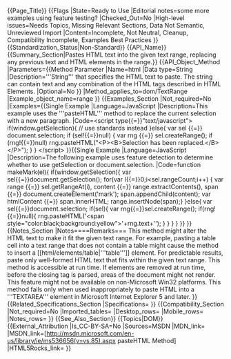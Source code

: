 {{Page_Title}}
{{Flags
|State=Ready to Use
|Editorial notes=some more examples using feature testing?
|Checked_Out=No
|High-level issues=Needs Topics, Missing Relevant Sections, Data Not Semantic, Unreviewed Import
|Content=Incomplete, Not Neutral, Cleanup, Compatibility Incomplete, Examples Best Practices
}}
{{Standardization_Status|Non-Standard}}
{{API_Name}}
{{Summary_Section|Pastes HTML text into the given text range, replacing any previous text and HTML elements in the range.}}
{{API_Object_Method
|Parameters={{Method Parameter
|Name=html
|Data type=String
|Description='''String''' that specifies the HTML text to paste. The string can contain text and any combination of the HTML tags described in HTML Elements.
|Optional=No
}}
|Method_applies_to=dom/TextRange
|Example_object_name=range
}}
{{Examples_Section
|Not_required=No
|Examples={{Single Example
|Language=JavaScript
|Description=This example uses the '''pasteHTML''' method to replace the current selection with a new paragraph.
|Code=&lt;script type{{=}}"text/javascript"&gt;
if(window.getSelection){
// use standards instead
}else{
var sel {{=}} document.selection;
if (sel!{{=}}null) {
    var rng {{=}} sel.createRange();
    if (rng!{{=}}null)
        rng.pasteHTML("&lt;P&gt;&lt;B&gt;Selection has been replaced.&lt;/B&gt;&lt;/P&gt;");
}
}
&lt;/script&gt;
}}{{Single Example
|Language=JavaScript
|Description=The following example uses feature detection to determine whether to use getSelection or document.selection.
|Code=function makeMark(el){
if(window.getSelection){
	var sel{{=}}document.getSelection();
	for(var I{{=}}0;i<sel.rangeCount;i++)
	{
	var range {{=}} sel.getRangeAt(i),
  	content {{=}} range.extractContents(),
    span {{=}} document.createElement('mark');
	span.appendChild(content);
	var htmlContent {{=}} span.innerHTML;
	range.insertNode(span);}
}else{
	var sel{{=}}document.selection;
	if(sel){
		var rng{{=}}sel.createRange();
		if(rng!{{=}}null){
			rng.pasteHTML('<span style=\"color:black;background:yellow\">'+rng.text+'</span>');
		}
		}
}
}
}}
}}
{{Notes_Section
|Notes====Remarks===
This method might alter the HTML text to make it fit the given text range. For example, pasting a table cell into a text range that does not contain a table might cause the method to insert a [[html/elements/table|'''table''']] element. For predictable results, paste only well-formed HTML text that fits within the given text range.
This method is accessible at run time. If elements are removed at run time, before the closing tag is parsed, areas of the document might not render.
This feature might not be available on non-Microsoft Win32 platforms.
This method fails only when used inappropriately to paste HTML into a '''TEXTAREA''' element in Microsoft Internet Explorer 5 and later.
}}
{{Related_Specifications_Section
|Specifications=
}}
{{Compatibility_Section
|Not_required=No
|Imported_tables=
|Desktop_rows=
|Mobile_rows=
|Notes_rows=
}}
{{See_Also_Section}}
{{Topics|DOM}}
{{External_Attribution
|Is_CC-BY-SA=No
|Sources=MSDN
|MDN_link=
|MSDN_link=[http://msdn.microsoft.com/en-us/library/ie/ms536656(v=vs.85).aspx pasteHTML Method]
|HTML5Rocks_link=
}}